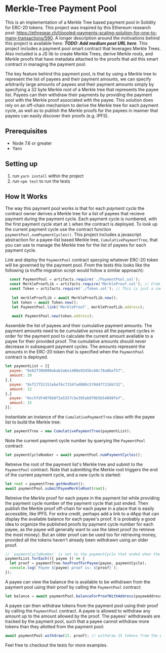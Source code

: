 # Merkle-Tree Payment Pool

This is an implementation of a Merkle Tree based payment pool in Solidity for ERC-20 tokens. This project was inspired by this Ethereum research post: https://ethresear.ch/t/pooled-payments-scaling-solution-for-one-to-many-transactions/590. A longer description around the motivations behind this project is available here: ***TODO: Add medium post URL here***. This project includes a payment pool smart contract that leverages Merkle Trees. Also included is a JS lib to create Merkle Trees, derive Merkle roots, and Merkle proofs that have metadata attached to the proofs that aid this smart contract in managing the payment pool. 

The key feature behind this payment pool, is that by using a Merkle tree to represent the list of payees and their payment amounts, we can specify arbitrarily large amounts of payees and their payment amounts simply by specifying a 32 byte Merkle root of a Merkle tree that represents the payee list. Payees can then withdraw their payments by providing the payment pool with the Merkle proof associated with the payee. This solution does rely on an off-chain mechanism to derive the Merkle tree for each payment cycle, as well as to publish the Merkle proofs for the payees in manner that payees can easily discover their proofs (e.g. IPFS).

## Prerequisites
* Node 7.6 or greater
* Yarn

## Setting up
1. run `yarn install` within the project
2. run `npm test` to run the tests

## How It Works
The way this payment pool works is that for each *payment cycle* the contract owner derives a Merkle tree for a list of payees that recieve payment during the payment cycle. Each payment cycle is numbered, with the first payment cycle start at `1` when the contract is deployed. To look up the current payment cycle use the contract function `paymentPool.numPaymentCycles()`. This project includes a javascript abstraction for a payee-list based Merkle tree, `CumulativePaymentTree`, that you can use to manage the Merkle tree for the list of payees for each payment cycle. 

Link and deploy the `PaymentPool` contract specying whatever ERC-20 token will be governed by the payment pool. From the tests this looks like the following (a truffle migration script would follow a similar approach):
```js
  const PaymentPool = artifacts.require('./PaymentPool.sol');
  const MerkleProofLib = artifacts.require('MerkleProof.sol'); // From open zeppelin
  const Token = artifacts.require('./Token.sol'); // This is just a sample ERC-20 token
 
   let merkleProofLib = await MerkleProofLib.new();
   let token = await Token.new();
   let PaymentPool.link('MerkleProof', merkleProofLib.address);
   
   await PaymentPool.new(token.address);
```

Assemble the list of payees and their cumulative payment amounts. The payment amounts need to be cumulative across all the payment cycles in order for the payment pool to calculate the current amount available to a payee for their provided proof. The cumulative amounts should never decrease in subsequent payment cycles. The amounts represent the amounts in the ERC-20 token that is specified when the `PaymentPool` contract is deployed.

```js
let paymentList = [{
  payee: "0x627306090abab3a6e1400e9345bc60c78a8bef57",
  amount: 20
},{
  payee: "0xf17f52151ebef6c7334fad080c5704d77216b732",
  amount: 12
},{
  payee: "0xc5fdf4076b8f3a5357c5e395ab970b5b54098fef",
  amount: 15
}];
```

Instantiate an instance of the `CumulativePaymentTree` class with the payee list to build the Merkle tree:
```js
let paymentTree = new CumulativePaymentTree(paymentList);
```

Note the current payment cycle number by querying the `PaymentPool` contract:
```js
let paymentCycleNumber = await paymentPool.numPaymentCycles();
```

Retreive the root of the payment list's Merkle tree and submit to the `PaymentPool` contract. Note that submitting the Merkle root triggers the end of the current payment cycle, and a new cycle is started:
```js
let root = paymentTree.getHexRoot();
await paymentPool.submitPayeeMerkleRoot(root);
```

Retreive the Merkle proof for each payee in the payment list while providing the payment cycle number of the payment cycle that just ended. Then publish the Merkle proof off-chain for each payee in a place that is easily accessible, like IPFS. For extra credit, perhaps add a link to a dApp that can display the available balance for each payee's proof. It is probably a good idea to organize the published proofs by payment cycle number for each payee, as the payee will generally want to use the latest proof (to retrieve the most money). But an older proof can be used too for retrieving money, provided all the tokens haven't already been withdrawn using an older proof.

```js
// `paymentCycleNumber` is set to the paymentCycle that ended when the root was submitted
paymentList.forEach(({ payee }) => {
  let proof = paymentTree.hexProofForPayee(payee, paymentCycle);
  console.log(`Payee ${payee} proof is: ${proof}`);
});
```

A payee can view the balance the is available to be withdrawn from the payment pool using their proof by calling the `PaymentPool` contract:
```js
let balance = await paymentPool.balanceForProofWithAddress(payeeAddress, proof);
```

A payee can then withdraw tokens from the payment pool using their proof by calling the `PaymentPool` contract. A payee is allowed to withdraw any amount up to the amount allowed by the proof. The payees' withdrawals are tracked by the payment pool, such that a payee cannot withdraw more tokens than they allotted from the payment pool:
```js
await paymentPool.withdraw(15, proof); // withdraw 15 tokens from the payment pool
```

Feel free to checkout the tests for more examples.
